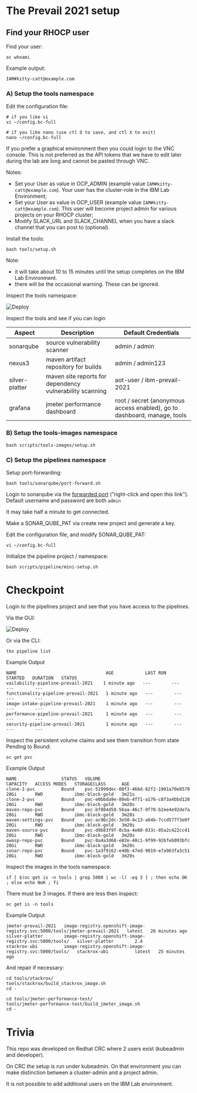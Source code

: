 # The Prevail 2021 setup

## Find your RHOCP user

Find your user:

    oc whoami

Example output:

    IAM#kitty-catt@example.com


### A) Setup the tools namespace

Edit the configuration file:  

    # if you like vi
    vi ~/config.bc-full

    # if you like nano (use ctl O to save, and ctl X to exit)
    nano ~/config.bc-full

If you prefer a graphical environment then you could login to the VNC console. This is not preferred as the API tokens that we have to edit later during the lab are long and cannot be pasted through VNC.

Notes:
- Set your User as value in OCP_ADMIN (example value `IAM#kitty-catt@example.com`). Your user has the cluster-role in the IBM Lab Environment;
- Set your User as value in OCP_USER (example value `IAM#kitty-catt@example.com`). This user will become project admin for various projects on your RHOCP cluster;
- Modify SLACK_URL and SLACK_CHANNEL when you have a slack channel that you can post to (optional).

Install the tools:

    bash tools/setup.sh 

Note:
- it will take about 10 to 15 minutes until the setup completes on the IBM Lab Environment.
- there will be the occasional warning. These can be ignored.

Inspect the tools namespace: 

![Deploy](../../images/tools-namespace.png?raw=true "Title")

Inspect the tools and see if you can login

| Aspect | Description | Default Credentials |
| --- | --- | --- |
| sonarqube| source vulnerability scanner | admin / admin
| nexus3 | maven artifact repository for builds| admin / admin123
| silver-platter | maven site reports for dependency vulnerability scanning | aot-user / ibm-prevail-2021
| grafana | jmeter performance dashboard | root / secret (anonymous access enabled), go to dashboard, manage, tools


### B) Setup the tools-images namespace


    bash scripts/tools-images/setup.sh 


### C) Setup the pipelines namespace

Setup port-forwarding:

    bash tools/sonarqube/port-forward.sh

Login to sonarqube via the [forwarded port](http://localhost:9000) ("right-click and open this link"). Default username and password are both `admin`

It may take half a minute to get connected.

Make a SONAR_QUBE_PAT via create new project and generate a key. 

Edit the configuration file, and modify SONAR_QUBE_PAT:

    vi ~/config.bc-full

Initialize the pipeline project / namespace:


    bash scripts/pipeline/mini-setup.sh

# Checkpoint

Login to the pipelines project and see that you have access to the pipelines.

Via the GUI:

![Deploy](../../images/inspect-pipelines.png?raw=true "Title")

Or via the CLI:

    tkn pipeline list

Example Output

    NAME                                  AGE            LAST RUN   STARTED   DURATION   STATUS
    vailability-pipeline-prevail-2021    1 minute ago   ---        ---       ---        ---
    functionality-pipeline-prevail-2021   1 minute ago   ---        ---       ---        ---
    image-intake-pipeline-prevail-2021    1 minute ago   ---        ---       ---        ---
    performance-pipeline-prevail-2021     1 minute ago   ---        ---       ---        ---
    security-pipeline-prevail-2021        1 minute ago   ---        ---       ---        ---

Inspect the persistent volume claims and see them transition from state Pending to Bound:

    oc get pvc

Example Output

    NAME                 STATUS   VOLUME                                     CAPACITY   ACCESS MODES   STORAGECLASS      AGE
    clone-1-pvc          Bound    pvc-51999dec-00f3-466d-82f2-1901a70e8570      20Gi       RWO            ibmc-block-gold   3m21s
    clone-2-pvc          Bound    pvc-e0bbda9e-80eb-4f71-a176-c8f3a4bbd120      20Gi       RWO            ibmc-block-gold   3m20s
    maven-repo-pvc       Bound    pvc-bf804d58-56aa-46c7-9f78-b2ee4e92de7a      20Gi       RWO            ibmc-block-gold   3m20s
    maven-settings-pvc   Bound    pvc-ac96c2dc-3e50-4c13-a64b-7ccd577f3e0f      20Gi       RWO            ibmc-block-gold   3m20s
    maven-source-pvc     Bound    pvc-d9b83f9f-0cba-4e60-833c-05a2c422cc41      20Gi       RWO            ibmc-block-gold   3m20s
    owasp-repo-pvc       Bound    pvc-8a4a3d68-e82e-48c1-9f99-92bfeb093bfc      20Gi       RWO            ibmc-block-gold   3m20s
    sonar-repo-pvc       Bound    pvc-1a3f9162-e48b-47ed-9019-e7a963fa3c51      20Gi       RWO            ibmc-block-gold   3m20s

Inspect the images in the tools namespace:

    if [ $(oc get is -n tools | grep 5000 | wc -l) -eq 3 ] ; then echo OK ; else echo NoK ; fi

There must be 3 images. If there are less then inspect:

    oc get is -n tools

Example Output

    jmeter-prevail-2021   image-registry.openshift-image-registry.svc:5000/tools/jmeter-prevail-2021   latest   26 minutes ago
    silver-platter        image-registry.openshift-image-registry.svc:5000/tools/   silver-platter        2.4      
    stackrox-ubi          image-registry.openshift-image-registry.svc:5000/tools/   stackrox-ubi          latest   25 minutes ago

And repair if necessary:    

    cd tools/stackrox/
    tools/stackrox/build_stackrox_image.sh
    cd -

    cd tools/jmeter-performance-test/
    tools/jmeter-performance-test/build_jmeter_image.sh
    cd -

# Trivia

This repo was developed on Redhat CRC where 2 users exist (kubeadmin and developer). 

On CRC the setup is run under kubeadmin. On that environment you can make distinction between a cluster-admin and a project admin.

It is not possible to add additional users on the IBM Lab environment.
